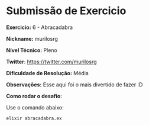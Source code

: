 # Submissão de Exercicio

**Exercicio:** 6 - Abracadabra

**Nickname:** murilosrg

**Nível Técnico:** Pleno

**Twitter**: https://twitter.com/murilosrg

**Dificuldade de Resolução:** Média

**Observações:** Esse aqui foi o mais divertido de fazer :D

**Como rodar o desafio**:

Use o comando abaixo:

```bash
elixir abracadabra.ex
```
